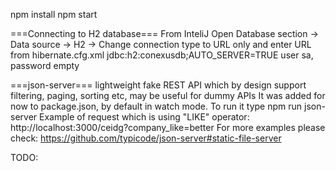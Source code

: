 npm install
npm start

===Connecting to H2 database===
From InteliJ Open Database section -> Data source -> H2 -> Change connection type to URL only and enter URL from hibernate.cfg.xml jdbc:h2:conexusdb;AUTO_SERVER=TRUE
user sa, password empty

===json-server===
lightweight fake REST API which by design support filtering, paging, sorting etc, may be useful for dummy APIs
It was added for now to package.json, by default in watch mode. To run it type npm run json-server
Example of request which is using "LIKE" operator: http://localhost:3000/ceidg?company_like=better
For more examples please check: https://github.com/typicode/json-server#static-file-server

TODO:

